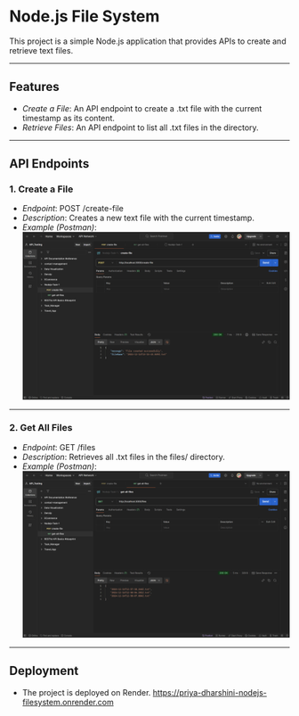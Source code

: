 # Node.js File System

This project is a simple Node.js application that provides APIs to create and retrieve text files.

---

## Features
- *Create a File*: An API endpoint to create a .txt file with the current timestamp as its content.
- *Retrieve Files*: An API endpoint to list all .txt files in the directory.

---

## API Endpoints

### 1. Create a File
- *Endpoint*: POST /create-file
- *Description*: Creates a new text file with the current timestamp.
- *Example (Postman)*:
  ![Create File](./create-file-postman.png)

---

### 2. Get All Files
- *Endpoint*: GET /files
- *Description*: Retrieves all .txt files in the files/ directory.
- *Example (Postman)*:
  ![Get All Files](./get-all-files-postman.png)

---

## Deployment
 - The project is deployed on Render.
https://priya-dharshini-nodejs-filesystem.onrender.com